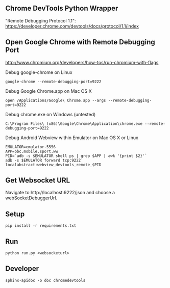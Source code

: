 Chrome DevTools Python Wrapper
------------------------------

"Remote Debugging Protocol 1.1": https://developer.chrome.com/devtools/docs/protocol/1.1/index

## Open Google Chrome with Remote Debugging Port

http://www.chromium.org/developers/how-tos/run-chromium-with-flags

Debug google-chrome on Linux
```
google-chrome --remote-debugging-port=9222
```

Debug Google Chrome.app on Mac OS X
```
open /Applications/Google\ Chrome.app --args --remote-debugging-port=9222
```

Debug chrome.exe on Windows (untested)
```
C:\Program Files\ (x86)\Google\Chrome\Application\chrome.exe --remote-debugging-port=9222
```

Debug Android Webview within Emulator on Mac OS X or Linux
```
EMULATOR=emulator-5556
APP=bbc.mobile.sport.ww
PID=`adb -s $EMULATOR shell ps | grep $APP | awk '{print $2}'`
adb -s $EMULATOR forward tcp:9222 localabstract:webview_devtools_remote_$PID
```

## Get Websocket URL

Navigate to http://localhost:9222/json and choose a webSocketDebuggerUrl.

## Setup

`pip install -r requirements.txt`

## Run

`python run.py <websocketurl>`

Developer
---------
```
sphinx-apidoc -o doc chromedevtools
```

